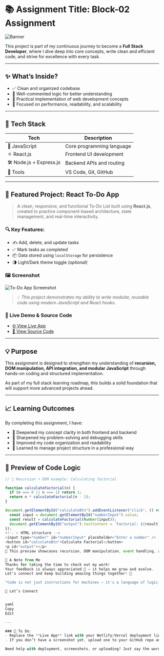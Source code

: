 # 📚 Assignment Title: Block-02 Assignment

![Banner](https://readme-typing-svg.demolab.com?font=Fira+Code&pause=1000&color=36BCF7&width=435&lines=Welcome+to+my+assignment+repository!+🚀;Building+my+full-stack+skills+step-by-step...)

This project is part of my continuous journey to become a **Full Stack Developer**, where I dive deep into core concepts, write clean and efficient code, and strive for excellence with every task.

---

## ✨ What’s Inside?

- ✅ Clean and organized codebase  
- 🧠 Well-commented logic for better understanding  
- 📌 Practical implementation of web development concepts  
- 🚀 Focused on performance, readability, and scalability  

---

## 📂 Tech Stack

| Tech | Description |
|------|-------------|
| 🧾 JavaScript | Core programming language |
| ⚛️ React.js | Frontend UI development |
| 🛠️ Node.js + Express.js | Backend APIs and routing |
| 🧰 Tools | VS Code, Git, GitHub |

---

## 🚀 Featured Project: React To-Do App

> A clean, responsive, and functional To-Do List built using **React.js**, created to practice component-based architecture, state management, and real-time interactivity.

### 🔍 Key Features:

- ✍️ Add, delete, and update tasks  
- ✅ Mark tasks as completed  
- 📦 Data stored using `localStorage` for persistence  
- 🌗 Light/Dark theme toggle *(optional)*  

### 🖼️ Screenshot

![To-Do App Screenshot](https://raw.githubusercontent.com/anoopshukla-0/todo-react-app/main/public/todo-preview.png)

> 💡 *This project demonstrates my ability to write modular, reusable code using modern JavaScript and React hooks.*

### 🔗 Live Demo & Source Code

- [🌐 View Live App](https://your-deployed-app-link.netlify.app)  
- [📁 View Source Code](https://github.com/anoopshukla-0/todo-react-app)

---

## 💡 Purpose

This assignment is designed to strengthen my understanding of **recursion, DOM manipulation, API integration, and modular JavaScript** through hands-on coding and structured implementation.

As part of my full stack learning roadmap, this builds a solid foundation that will support more advanced projects ahead.

---

## 📈 Learning Outcomes

By completing this assignment, I have:

- 📖 Deepened my concept clarity in both frontend and backend  
- 🧩 Sharpened my problem-solving and debugging skills  
- 🧹 Improved my code organization and readability  
- 🧠 Learned to manage project structure in a professional way  

---

## 🧪 Preview of Code Logic

```javascript
// 📌 Recursion + DOM example: Calculating factorial

function calculateFactorial(n) {
  if (n === 0 || n === 1) return 1;
  return n * calculateFactorial(n - 1);
}

document.getElementById("calculateBtn").addEventListener("click", () => {
  const input = document.getElementById("numberInput").value;
  const result = calculateFactorial(Number(input));
  document.getElementById("output").textContent = `Factorial: ${result}`;
});
<!-- 💡 HTML structure -->
<input type="number" id="numberInput" placeholder="Enter a number" />
<button id="calculateBtn">Calculate Factorial</button>
<p id="output"></p>
🧠 This preview showcases recursion, DOM manipulation, event handling, and user interaction in one clean snippet!

🙏 A Note from Me
Thanks for taking the time to check out my work!
Your feedback is always appreciated 💬 — it helps me grow and evolve.
Let’s connect and keep building amazing things together! 🚀

"Code is not just instructions for machines — it's a language of logic, creativity, and connection." 💻❤️

🔗 Let’s Connect


yaml
Copy
Edit

---

### 🚨 To Do:
- Replace the **Live App** link with your Netlify/Vercel deployment link.
- If you don’t have a screenshot yet, upload one to your GitHub repo and use the raw link in the image.

Need help with deployment, screenshots, or uploading? Just say the word — I’m right here with you, partner! 😄💻🔥
